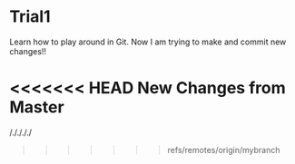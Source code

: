 # Trial1
Learn how to play around in Git.
Now I am trying to make and commit new changes!!

<<<<<<< HEAD
New Changes from Master
=======
/././././
>>>>>>> refs/remotes/origin/mybranch
